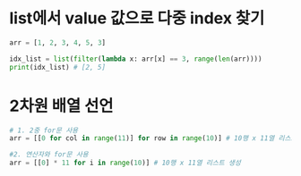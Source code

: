# list에서 value 값으로 다중 index 찾기
```python
arr = [1, 2, 3, 4, 5, 3]

idx_list = list(filter(lambda x: arr[x] == 3, range(len(arr))))
print(idx_list) # [2, 5]
```

# 2차원 배열 선언
```python
# 1. 2중 for문 사용
arr = [[0 for col in range(11)] for row in range(10)] # 10행 x 11열 리스트 생성

#2. 연산자와 for문 사용
arr = [[0] * 11 for i in range(10)] # 10행 x 11열 리스트 생성
```
